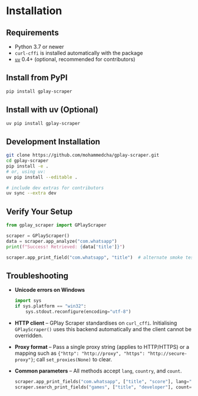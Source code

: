 # Installation

## Requirements

- Python 3.7 or newer
- `curl-cffi` is installed automatically with the package
- [`uv`](https://github.com/astral-sh/uv) 0.4+ (optional, recommended for contributors)

## Install from PyPI

```bash
pip install gplay-scraper
```

## Install with uv (Optional)

```bash
uv pip install gplay-scraper
```

## Development Installation

```bash
git clone https://github.com/mohammedcha/gplay-scraper.git
cd gplay-scraper
pip install -e .
# or, using uv:
uv pip install --editable .

# include dev extras for contributors
uv sync --extra dev
```

## Verify Your Setup

```python
from gplay_scraper import GPlayScraper

scraper = GPlayScraper()
data = scraper.app_analyze("com.whatsapp")
print(f"Success! Retrieved: {data['title']}")

scraper.app_print_field("com.whatsapp", "title")  # alternate smoke test
```

## Troubleshooting

- **Unicode errors on Windows**

  ```python
  import sys
  if sys.platform == "win32":
      sys.stdout.reconfigure(encoding="utf-8")
  ```

- **HTTP client** – GPlay Scraper standardises on `curl_cffi`. Initialising `GPlayScraper()` uses this backend automatically and the client cannot be overridden.
- **Proxy format** – Pass a single proxy string (applies to HTTP/HTTPS) or a mapping such as `{"http": "http://proxy", "https": "http://secure-proxy"}`; call `set_proxies(None)` to clear.

- **Common parameters** – All methods accept `lang`, `country`, and `count`.

  ```python
  scraper.app_print_fields("com.whatsapp", ["title", "score"], lang="es", country="es")
  scraper.search_print_fields("games", ["title", "developer"], count=50, lang="en", country="us")
  ```
